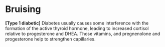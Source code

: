 # Bruising

**[Type 1 diabetic]**
Diabetes usually causes some interference with the formation of the active thyroid hormone, leading to increased cortisol relative to progesterone and DHEA. Those vitamins, and pregnenolone and progesterone help to strengthen capillaries.

